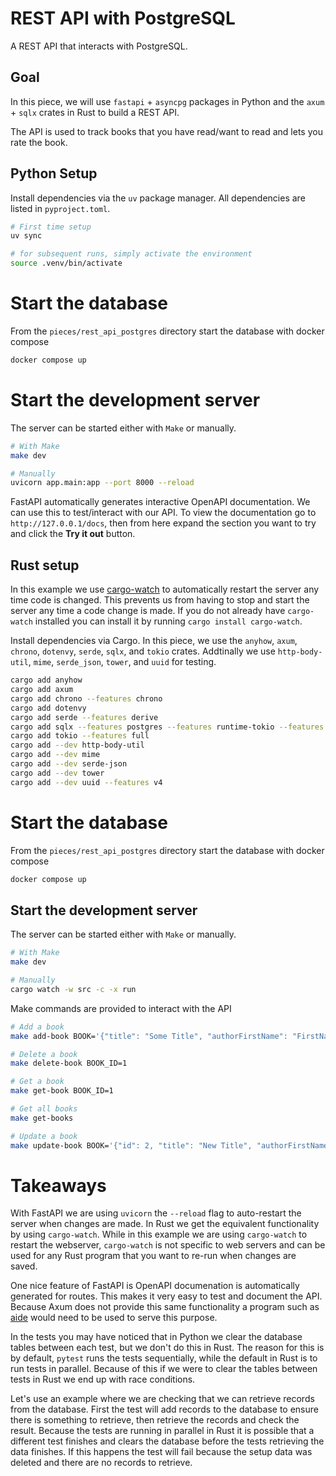 # REST API with PostgreSQL

A REST API that interacts with PostgreSQL.

## Goal

In this piece, we will use `fastapi` + `asyncpg` packages in Python and the `axum` + `sqlx` crates
in Rust to build a REST API.

The API is used to track books that you have read/want to read and lets you rate the book.

## Python Setup

Install dependencies via the `uv` package manager. All dependencies are listed in `pyproject.toml`.

```sh
# First time setup
uv sync

# for subsequent runs, simply activate the environment
source .venv/bin/activate
```

# Start the database

From the `pieces/rest_api_postgres` directory start the database with docker compose

```sh
docker compose up
```

# Start the development server

The server can be started either with `Make` or manually.

```sh
# With Make
make dev

# Manually
uvicorn app.main:app --port 8000 --reload
```

FastAPI automatically generates interactive OpenAPI documentation. We can use this to test/interact
with our API. To view the documentation go to `http://127.0.0.1/docs`, then from here expand the
section you want to try and click the **Try it out** button.

## Rust setup

In this example we use [cargo-watch](https://github.com/watchexec/cargo-watch) to automatically
restart the server any time code is changed. This prevents us from having to stop and start the
server any time a code change is made. If you do not already have `cargo-watch` installed you can
install it by running `cargo install cargo-watch`.

Install dependencies via Cargo. In this piece, we use the `anyhow`, `axum`, `chrono`, `dotenvy`,
`serde`, `sqlx`, and `tokio` crates. Addtinally we use `http-body-util`, `mime`, `serde_json`,
`tower`, and `uuid` for testing.

```sh
cargo add anyhow
cargo add axum
cargo add chrono --features chrono
cargo add dotenvy
cargo add serde --features derive
cargo add sqlx --features postgres --features runtime-tokio --features chrono
cargo add tokio --features full
cargo add --dev http-body-util
cargo add --dev mime
cargo add --dev serde-json
cargo add --dev tower
cargo add --dev uuid --features v4
```

# Start the database

From the `pieces/rest_api_postgres` directory start the database with docker compose

```sh
docker compose up
```

## Start the development server

The server can be started either with `Make` or manually.

```sh
# With Make
make dev

# Manually
cargo watch -w src -c -x run
```

Make commands are provided to interact with the API

```sh
# Add a book
make add-book BOOK='{"title": "Some Title", "authorFirstName": "FirstName", "authorLastName": "LastName", "bookStatus": "Read", "dateAdded": "2024-01-30T15:47:01Z", "dateRead": null, "rating": 1}'

# Delete a book
make delete-book BOOK_ID=1

# Get a book
make get-book BOOK_ID=1

# Get all books
make get-books

# Update a book
make update-book BOOK='{"id": 2, "title": "New Title", "authorFirstName": "FirstName", "authorLastName": "LastName", "bookStatus": "Read", "dateAdded": "2024-01-30T15:47:01Z", "dateRead": null, "rating": 1}'
```

# Takeaways

With FastAPI we are using `uvicorn` the `--reload` flag to auto-restart the server when changes are
made. In Rust we get the equivalent functionality by using `cargo-watch`. While in this example we are
using `cargo-watch` to restart the webserver, `cargo-watch` is not specific to web servers and can
be used for any Rust program that you want to re-run when changes are saved.

One nice feature of FastAPI is OpenAPI documenation is automatically generated for routes. This
makes it very easy to test and document the API. Because Axum does not provide this same functionality
a program such as [aide](https://docs.rs/aide/latest/aide/) would need to be used to serve this
purpose.

In the tests you may have noticed that in Python we clear the database tables between each test, but
we don't do this in Rust. The reason for this is by default, `pytest` runs the tests sequentially,
while the default in Rust is to run tests in parallel. Because of this if we were to clear the tables
between tests in Rust we end up with race conditions.

Let's use an example where we are checking that we can retrieve records from the database. First the
test will add records to the database to ensure there is something to retrieve, then retrieve the
records and check the result. Because the tests are running in parallel in Rust it is possible that
a different test finishes and clears the database before the tests retrieving the data finishes. If
this happens the test will fail because the setup data was deleted and there are no records to
retrieve.
